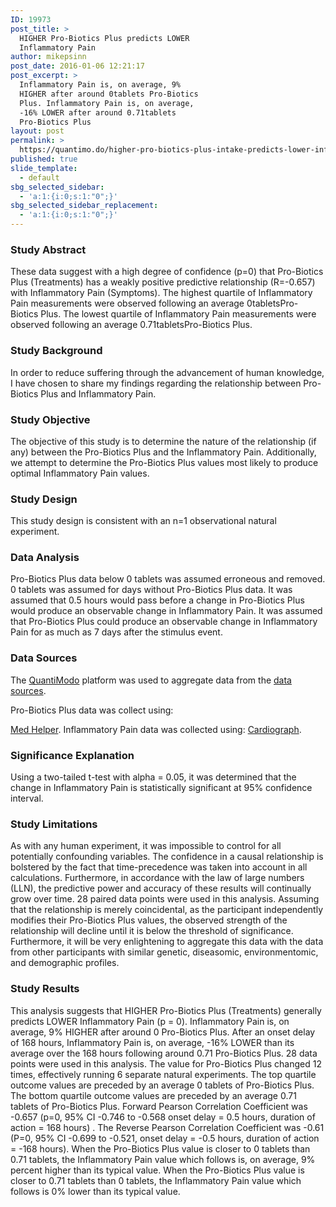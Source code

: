 ```yaml
---
ID: 19973
post_title: >
  HIGHER Pro-Biotics Plus predicts LOWER
  Inflammatory Pain
author: mikepsinn
post_date: 2016-01-06 12:21:17
post_excerpt: >
  Inflammatory Pain is, on average, 9%
  HIGHER after around 0tablets Pro-Biotics
  Plus. Inflammatory Pain is, on average,
  -16% LOWER after around 0.71tablets
  Pro-Biotics Plus
layout: post
permalink: >
  https://quantimo.do/higher-pro-biotics-plus-intake-predicts-lower-inflammatory-pain/
published: true
slide_template:
  - default
sbg_selected_sidebar:
  - 'a:1:{i:0;s:1:"0";}'
sbg_selected_sidebar_replacement:
  - 'a:1:{i:0;s:1:"0";}'
---
```

### Study Abstract

<p class="ng-binding">
  These data suggest with a high degree of confidence (p=0) that Pro-Biotics Plus (Treatments) has a weakly positive predictive relationship (R=-0.657) with Inflammatory Pain (Symptoms). The highest quartile of Inflammatory Pain measurements were observed following an average 0tabletsPro-Biotics Plus. The lowest quartile of Inflammatory Pain measurements were observed following an average 0.71tabletsPro-Biotics Plus.
</p>

### Study Background

<p class="ng-binding">
  In order to reduce suffering through the advancement of human knowledge, I have chosen to share my findings regarding the relationship between Pro-Biotics Plus and Inflammatory Pain.
</p>

### Study Objective

<p class="ng-binding">
  The objective of this study is to determine the nature of the relationship (if any) between the Pro-Biotics Plus and the Inflammatory Pain. Additionally, we attempt to determine the Pro-Biotics Plus values most likely to produce optimal Inflammatory Pain values.
</p>

### Study Design

<p class="ng-binding">
  This study design is consistent with an n=1 observational natural experiment.
</p>

### Data Analysis

<p class="ng-binding">
  Pro-Biotics Plus data below 0 tablets was assumed erroneous and removed. 0 tablets was assumed for days without Pro-Biotics Plus data. It was assumed that 0.5 hours would pass before a change in Pro-Biotics Plus would produce an observable change in Inflammatory Pain. It was assumed that Pro-Biotics Plus could produce an observable change in Inflammatory Pain for as much as 7 days after the stimulus event.
</p>

### Data Sources

<p class="ng-binding">
  The <a href="https://quantimo.do/">QuantiModo</a> platform was used to aggregate data from the <a href="https://quantimo.do/data-sources">data sources</a>.
</p> Pro-Biotics Plus data was collect using: 

[Med Helper][1]. Inflammatory Pain data was collected using: [Cardiograph][1]. 
### Significance Explanation

<p class="ng-binding">
  Using a two-tailed t-test with alpha = 0.05, it was determined that the change in Inflammatory Pain is statistically significant at 95% confidence interval.
</p>

### Study Limitations

<p class="ng-binding">
  As with any human experiment, it was impossible to control for all potentially confounding variables. The confidence in a causal relationship is bolstered by the fact that time-precedence was taken into account in all calculations. Furthermore, in accordance with the law of large numbers (LLN), the predictive power and accuracy of these results will continually grow over time. 28 paired data points were used in this analysis. Assuming that the relationship is merely coincidental, as the participant independently modifies their Pro-Biotics Plus values, the observed strength of the relationship will decline until it is below the threshold of significance. Furthermore, it will be very enlightening to aggregate this data with the data from other participants with similar genetic, diseasomic, environmentomic, and demographic profiles.
</p>

### Study Results

<p class="ng-binding">
  This analysis suggests that HIGHER Pro-Biotics Plus (Treatments) generally predicts LOWER Inflammatory Pain (p = 0). Inflammatory Pain is, on average, 9% HIGHER after around 0 Pro-Biotics Plus. After an onset delay of 168 hours, Inflammatory Pain is, on average, -16% LOWER than its average over the 168 hours following around 0.71 Pro-Biotics Plus. 28 data points were used in this analysis. The value for Pro-Biotics Plus changed 12 times, effectively running 6 separate natural experiments. The top quartile outcome values are preceded by an average 0 tablets of Pro-Biotics Plus. The bottom quartile outcome values are preceded by an average 0.71 tablets of Pro-Biotics Plus. Forward Pearson Correlation Coefficient was -0.657 (p=0, 95% CI -0.746 to -0.568 onset delay = 0.5 hours, duration of action = 168 hours) . The Reverse Pearson Correlation Coefficient was -0.61 (P=0, 95% CI -0.699 to -0.521, onset delay = -0.5 hours, duration of action = -168 hours). When the Pro-Biotics Plus value is closer to 0 tablets than 0.71 tablets, the Inflammatory Pain value which follows is, on average, 9% percent higher than its typical value. When the Pro-Biotics Plus value is closer to 0.71 tablets than 0 tablets, the Inflammatory Pain value which follows is 0% lower than its typical value.
</p>

 [1]: https://quantimo.do/data-sources